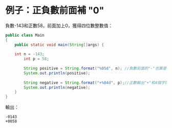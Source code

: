 # 例子：正負數前面補 "0"

負數-143和正數58，前面加上0，獲得四位數整數值：

```java
public class Main
{
	public static void main(String[]args) {
		
	int n = -143;
        int p = 58;
        
        String positive = String.format("%05d", n); //負數前面的"-"也算是一個，所以是5個字符
        System.out.println(positive);
        
        String negative = String.format("+%04d", p);//正數輸出"+"和4個字符
        System.out.println(negative);
	}
}
```

輸出：

```
-0143
+0058
```
